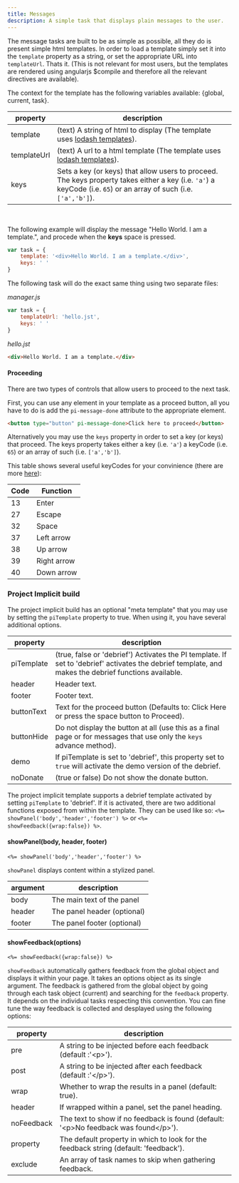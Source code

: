 ```yaml
---
title: Messages
description: A simple task that displays plain messages to the user.
---
```


The message tasks are built to be as simple as possible, all they do is present simple html templates. In order to load a template simply set it into the `template` property as a string, or set the appropriate URL into `templateUrl`. Thats it. (This is not relevant for most users, but the templates are rendered using angularjs $compile and therefore all the relevant directives are available).

The context for the template has the following variables available: {global, current, task}.

property        | description
--------------- | ---------------------
template        | (text) A string of html to display (The template uses [lodash templates](https://lodash.com/docs#template)).
templateUrl     | (text) A url to a html template (The template uses [lodash templates](https://lodash.com/docs#template)).
keys            | Sets a key (or keys) that allow users to proceed. The keys property takes either a key (i.e. `'a'`) a keyCode (i.e. `65`) or an array of such (i.e. `['a','b']`).

&nbsp;

The following example will display the message "Hello World. I am a template.", and procede when the **keys** space is pressed.

```js
var task = {
    template: '<div>Hello World. I am a template.</div>',
    keys: ' '
}
```

The following task will do the exact same thing using two separate files:

*manager.js*
```js
var task = {
    templateUrl: 'hello.jst',
    keys: ' '
}
```

*hello.jst*
```html
<div>Hello World. I am a template.</div>
```

#### Proceeding

There are two types of controls that allow users to proceed to the next task.

First, you can use any element in your template as a proceed button, all you have to do is add the `pi-message-done` attribute to the appropriate element.

```html
<button type="button" pi-message-done>Click here to proceed</button>
```

Alternatively you may use the `keys` property in order to set a key (or keys) that proceed. The keys property takes either a key (i.e. `'a'`) a keyCode (i.e. `65`) or an array of such (i.e. `['a','b']`).

This table shows several useful keyCodes for your convinience (there are more [here](http://www.cambiaresearch.com/articles/15/javascript-char-codes-key-codes)):

Code    | Function
------- | -----------
13      | Enter
27      | Escape
32      | Space
37      | Left arrow
38      | Up arrow
39      | Right arrow
40      | Down arrow

### Project Implicit build

The project implicit build has an optional "meta template" that you may use by setting the `piTemplate` property to true. When using it, you have several additional options.

property        | description
--------------- | ---------------------
piTemplate      | (true, false or 'debrief') Activates the PI template. If set to 'debrief' activates the debrief template, and makes the debrief functions available.
header          | Header text.
footer          | Footer text.
buttonText      | Text for the proceed button (Defaults to: Click Here or press the space button to Proceed).
buttonHide      | Do not display the button at all (use this as a final page or for messages that use only the `keys` advance method).
demo            | If piTemplate is set to 'debrief', this property set to `true` will activate the demo version of the debrief.
noDonate        | (true or false) Do not show the donate button.

The project implicit template supports a debrief template activated by setting `piTemplate` to 'debrief'. If it is activated, there are two additional functions exposed from within the template.
They can be used like so: `<%= showPanel('body','header','footer') %>` or `<%= showFeedback({wrap:false}) %>`.

#### showPanel(body, header, footer)
```
<%= showPanel('body','header','footer') %>
```

`showPanel` displays content within a stylized panel.

argument        | description
--------------- | ---------------------
body            | The main text of the panel
header          | The panel header (optional)
footer          | The panel footer (optional)

#### showFeedback(options)
```
<%= showFeedback({wrap:false}) %>
```

`showFeedback` automatically gathers feedback from the global object and displays it within your page. It takes an options object as its single argument. The feedback is gathered from the global object by going through each task object (current) and searching for the `feedback` property. It depends on the individual tasks respecting this convention.
You can fine tune the way feedback is collected and desplayed using the following options:

property        | description
--------------- | ---------------------
pre             | A string to be injected before each feedback (default :'&lt;p&gt;').
post            | A string to be injected after each feedback (default :'&lt;/p&gt;').
wrap            | Whether to wrap the results in a panel (default: true).
header          | If wrapped within a panel, set the panel heading.
noFeedback      | The text to show if no feedback is found (default: '&lt;p&gt;No feedback was found&lt;/p&gt;').
property        | The default property in which to look for the feedback string (default: 'feedback').
exclude         | An array of task names to skip when gathering feedback.

